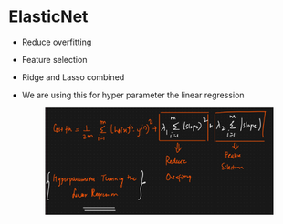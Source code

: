 # ElasticNet

* Reduce overfitting
* Feature selection&#x20;
* &#x20;Ridge and Lasso combined
*   We are using this for hyper parameter the linear regression

    <figure><img src="../../.gitbook/assets/image (1) (1) (1).png" alt=""><figcaption></figcaption></figure>
